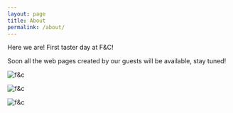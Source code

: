 ```yaml
---
layout: page
title: About
permalink: /about/
---
```


Here we are! First taster day at F&C!

Soon all the web pages created by our guests will be available, stay tuned!

![f&c](https://pbs.twimg.com/media/B4K1FxEIgAAI9m3.jpg:large)

![f&c](https://pbs.twimg.com/media/B4LItzrIYAApM1t.jpg:large)

![f&c](https://pbs.twimg.com/media/B4LJl08IYAA0XDG.jpg:large)
